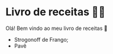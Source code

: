 # Livro de receitas :woman_cook:

Olá! Bem vindo ao meu livro de receitas :clap:

- Strogonoff de Frango;
- Pavê